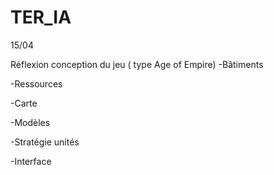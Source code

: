# TER_IA
15/04

Réflexion conception du jeu ( type  Age of Empire)
  -Bâtiments
  
  -Ressources
  
  -Carte
  
  -Modèles
  
  -Stratégie unités
  
  -Interface
  
